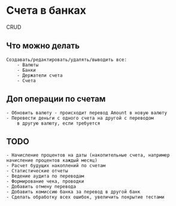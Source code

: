 # Счета в банках

CRUD

## Что можно делать
    Создавать/редактировать/удалять/выводить все:
        - Валюты
        - Банки
        - Держатели счета
        - Счета

## Доп операции по счетам
    - Обновить валюту - происходит перевод Amount в новую валюту
    - Перевести деньги с одного счета на другой с переводом 
        в другую валюту, если требуется
        
## TODO
    - Начисление процентов на даты (накопительные счета, например начисление процентов каждый месяц)
    - Расчет будущих накоплений по счетам
    - Статистические отчеты
    - Ведение аудита по переводам
    - Формирование чека, проводки
    - Добавить отмену перевода
    - Добавить комиссию банка за перевод в другой банк
    - Сделать обработку всех ошибок, увеличить покрытие тестами
